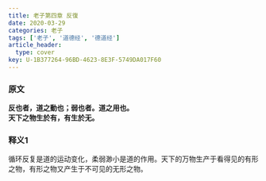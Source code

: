 ```yaml
---
title: 老子第四章 反復
date: 2020-03-29
categories: 老子
tags: ['老子', '道德经', '德道经']
article_header:
  type: cover
key: U-1B377264-96BD-4623-8E3F-5749DA017F60
---
```


### 原文

**反也者，道之動也；弱也者。道之用也。**  
**天下之物生於有，有生於无。**

<!--more-->

### 释义1

循环反复是道的运动变化，柔弱渺小是道的作用。天下的万物生产于看得见的有形之物，有形之物又产生于不可见的无形之物。
